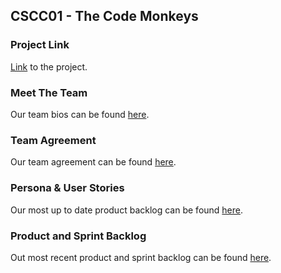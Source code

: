 ## CSCC01 - The Code Monkeys

### Project Link
[Link](http://thatbitcoinguy.com/L02_01/src/) to the project.

### Meet The Team
Our team bios can be found [here](https://github.com/CSCC01F17/L02_01/wiki/Welcome-to-The-Code-Monkeys-GitHub).

### Team Agreement
Our team agreement can be found [here](https://github.com/CSCC01F17/L02_01/blob/master/deliverable/01/team-agreement.pdf).

### Persona & User Stories
Our most up to date product backlog can be found [here](https://github.com/CSCC01F17/L02_01/blob/master/deliverable/03/personas-ustories-v1.pdf).

### Product and Sprint Backlog
Out most recent product and sprint backlog can be found [here](https://github.com/CSCC01F17/L02_01/blob/master/deliverable/03/product-and-sprint-backlog-1.pdf).
